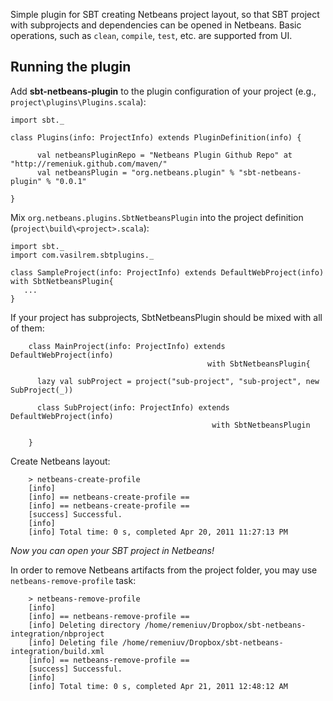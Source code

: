 Simple plugin for SBT creating Netbeans project layout, so that SBT project with subprojects and dependencies can be opened in Netbeans. Basic operations, such as `clean`, `compile`, `test`, etc. are supported from UI.

## Running the plugin
Add **sbt-netbeans-plugin** to the plugin configuration of your project (e.g., `project\plugins\Plugins.scala`):

	import sbt._

	class Plugins(info: ProjectInfo) extends PluginDefinition(info) {

          val netbeansPluginRepo = "Netbeans Plugin Github Repo" at "http://remeniuk.github.com/maven/"
          val netbeansPlugin = "org.netbeans.plugin" % "sbt-netbeans-plugin" % "0.0.1"

	}

Mix `org.netbeans.plugins.SbtNetbeansPlugin` into the project definition (`project\build\<project>.scala`):

	import sbt._
	import com.vasilrem.sbtplugins._

	class SampleProject(info: ProjectInfo) extends DefaultWebProject(info) with SbtNetbeansPlugin{	
	   ...
	}

If your project has subprojects, SbtNetbeansPlugin should be mixed with all of them:

        class MainProject(info: ProjectInfo) extends DefaultWebProject(info)
                                                with SbtNetbeansPlugin{

          lazy val subProject = project("sub-project", "sub-project", new SubProject(_))

          class SubProject(info: ProjectInfo) extends DefaultWebProject(info)
                                                 with SbtNetbeansPlugin

        }

Create Netbeans layout:

        > netbeans-create-profile              
        [info] 
        [info] == netbeans-create-profile ==
        [info] == netbeans-create-profile ==
        [success] Successful.
        [info] 
        [info] Total time: 0 s, completed Apr 20, 2011 11:27:13 PM

*Now you can open your SBT project in Netbeans!*

In order to remove Netbeans artifacts from the project folder, you may use `netbeans-remove-profile` task: 

        > netbeans-remove-profile 
        [info] 
        [info] == netbeans-remove-profile ==
        [info] Deleting directory /home/remeniuv/Dropbox/sbt-netbeans-integration/nbproject
        [info] Deleting file /home/remeniuv/Dropbox/sbt-netbeans-integration/build.xml
        [info] == netbeans-remove-profile ==
        [success] Successful.
        [info] 
        [info] Total time: 0 s, completed Apr 21, 2011 12:48:12 AM
